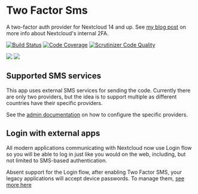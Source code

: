 # Two Factor Sms
A two-factor auth provider for Nextcloud 14 and up. See [my blog post](http://blog.wuc.me/2016/05/30/adding-two-factor-auth-to-owncloud.html) on more info about Nextcloud's internal 2FA.

[![Build Status](https://travis-ci.org/nextcloud/twofactor_gateway.svg?branch=master)](https://travis-ci.org/nextcloud/twofactor_gateway)
[![Code Coverage](https://scrutinizer-ci.com/g/nextcloud/twofactor_gateway/badges/coverage.png?b=master)](https://scrutinizer-ci.com/g/nextcloud/twofactor_gateway/?branch=master)
[![Scrutinizer Code Quality](https://scrutinizer-ci.com/g/nextcloud/twofactor_gateway/badges/quality-score.png?b=master)](https://scrutinizer-ci.com/g/nextcloud/twofactor_gateway/?branch=master)

![](https://raw.githubusercontent.com/ChristophWurst/twofactor_gateway/24a9ef4ec5acf6fa00958008118479c759147384/screenshots/challenge1.png)
![](https://raw.githubusercontent.com/ChristophWurst/twofactor_gateway/24a9ef4ec5acf6fa00958008118479c759147384/screenshots/challenge2.png)

## Supported SMS services
This app uses external SMS services for sending the code. Currently there are only two providers, but the idea is to support multiple as different countries have their specific providers.

See the [admin documentation](/doc/admin#providers) on how to configure the specific providers.

## Login with external apps
All modern applications communicating with Nextcloud now use Login flow so you will be able to log in just like you would on the web, including, but not limited to SMS-based authentication.

Absent support for the Login flow, after enabling Two Factor SMS, your legacy applications will accept device passwords.
To manage them, [see more here](https://docs.nextcloud.com/server/14/user_manual/session_management.html#managing-devices)
